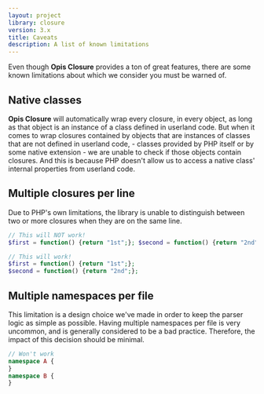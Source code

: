 ```yaml
---
layout: project
library: closure
version: 3.x
title: Caveats
description: A list of known limitations
---
```


Even though **Opis Closure** provides a ton of great features, there are some known limitations about which we consider
you must be warned of.

## Native classes

**Opis Closure** will automatically wrap every closure, in every object, as long as that object is an instance of a class 
defined in userland code. But when it comes to wrap closures contained by objects that are instances of classes that are 
not defined in userland code, - classes provided by PHP itself or by some native extension - we are unable to check
if those objects contain closures. And this is because PHP doesn't allow us to access a native class' 
internal properties from userland code. 

## Multiple closures per line

Due to PHP's own limitations, the library is unable to distinguish between two or more closures when they are
on the same line.

```php
// This will NOT work!
$first = function() {return "1st";}; $second = function() {return "2nd";};

// This will work!
$first = function() {return "1st";};
$second = function() {return "2nd";};
```

## Multiple namespaces per file

This limitation is a design choice we've made in order to keep the parser logic as simple as possible.
Having multiple namespaces per file is very uncommon, and is generally considered to be a bad practice. 
Therefore, the impact of this decision should be minimal.

```php
// Won't work
namespace A {
}
namespace B {
}
```
